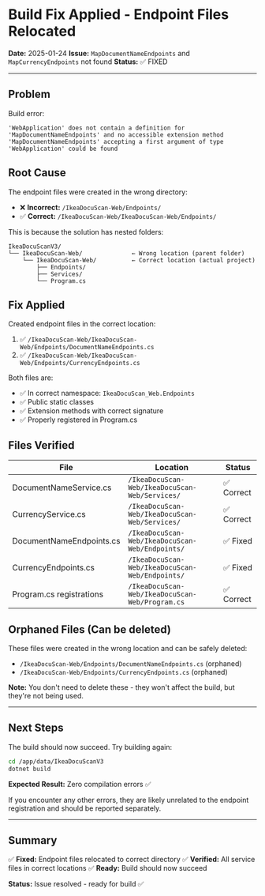 # Build Fix Applied - Endpoint Files Relocated

**Date:** 2025-01-24
**Issue:** `MapDocumentNameEndpoints` and `MapCurrencyEndpoints` not found
**Status:** ✅ FIXED

---

## Problem

Build error:
```
'WebApplication' does not contain a definition for 'MapDocumentNameEndpoints' and no accessible extension method 'MapDocumentNameEndpoints' accepting a first argument of type 'WebApplication' could be found
```

## Root Cause

The endpoint files were created in the wrong directory:
- ❌ **Incorrect:** `/IkeaDocuScan-Web/Endpoints/`
- ✅ **Correct:** `/IkeaDocuScan-Web/IkeaDocuScan-Web/Endpoints/`

This is because the solution has nested folders:
```
IkeaDocuScanV3/
└── IkeaDocuScan-Web/              ← Wrong location (parent folder)
    └── IkeaDocuScan-Web/          ← Correct location (actual project)
        ├── Endpoints/
        ├── Services/
        └── Program.cs
```

## Fix Applied

Created endpoint files in the correct location:

1. ✅ `/IkeaDocuScan-Web/IkeaDocuScan-Web/Endpoints/DocumentNameEndpoints.cs`
2. ✅ `/IkeaDocuScan-Web/IkeaDocuScan-Web/Endpoints/CurrencyEndpoints.cs`

Both files are:
- ✅ In correct namespace: `IkeaDocuScan_Web.Endpoints`
- ✅ Public static classes
- ✅ Extension methods with correct signature
- ✅ Properly registered in Program.cs

## Files Verified

| File | Location | Status |
|------|----------|--------|
| DocumentNameService.cs | `/IkeaDocuScan-Web/IkeaDocuScan-Web/Services/` | ✅ Correct |
| CurrencyService.cs | `/IkeaDocuScan-Web/IkeaDocuScan-Web/Services/` | ✅ Correct |
| DocumentNameEndpoints.cs | `/IkeaDocuScan-Web/IkeaDocuScan-Web/Endpoints/` | ✅ Fixed |
| CurrencyEndpoints.cs | `/IkeaDocuScan-Web/IkeaDocuScan-Web/Endpoints/` | ✅ Fixed |
| Program.cs registrations | `/IkeaDocuScan-Web/IkeaDocuScan-Web/Program.cs` | ✅ Correct |

## Orphaned Files (Can be deleted)

These files were created in the wrong location and can be safely deleted:
- `/IkeaDocuScan-Web/Endpoints/DocumentNameEndpoints.cs` (orphaned)
- `/IkeaDocuScan-Web/Endpoints/CurrencyEndpoints.cs` (orphaned)

**Note:** You don't need to delete these - they won't affect the build, but they're not being used.

---

## Next Steps

The build should now succeed. Try building again:

```bash
cd /app/data/IkeaDocuScanV3
dotnet build
```

**Expected Result:** Zero compilation errors ✅

If you encounter any other errors, they are likely unrelated to the endpoint registration and should be reported separately.

---

## Summary

✅ **Fixed:** Endpoint files relocated to correct directory
✅ **Verified:** All service files in correct locations
✅ **Ready:** Build should now succeed

**Status:** Issue resolved - ready for build ✅
